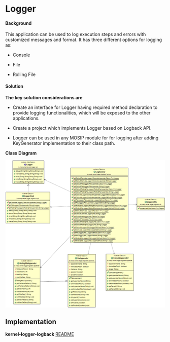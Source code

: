 ﻿# Logger

#### Background

This application can be used to log execution steps and errors with customized messages and format. It has three different options for logging as:


- Console


- File


- Rolling File



#### Solution



**The key solution considerations are**


- Create an interface for Logger having required method declaration to provide logging functionalities, which will be exposed to the other applications.


- Create a project which implements Logger based on Logback API.


- Logger can be used in any MOSIP module for for logging after adding KeyGenerator implementation to their class path.


**Class Diagram**



![Class Diagram](_images/kernel-logger-cd.png)




## Implementation


**kernel-logger-logback** [README](../../../kernel/kernel-logger-logback/README.md)